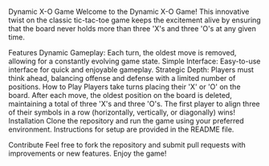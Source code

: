 Dynamic X-O Game
Welcome to the Dynamic X-O Game! This innovative twist on the classic tic-tac-toe game keeps the excitement alive by ensuring that the board never holds more than three 'X's and three 'O's at any given time.

Features
Dynamic Gameplay: Each turn, the oldest move is removed, allowing for a constantly evolving game state.
Simple Interface: Easy-to-use interface for quick and enjoyable gameplay.
Strategic Depth: Players must think ahead, balancing offense and defense with a limited number of positions.
How to Play
Players take turns placing their 'X' or 'O' on the board.
After each move, the oldest position on the board is deleted, maintaining a total of three 'X's and three 'O's.
The first player to align three of their symbols in a row (horizontally, vertically, or diagonally) wins!
Installation
Clone the repository and run the game using your preferred environment. Instructions for setup are provided in the README file.

Contribute
Feel free to fork the repository and submit pull requests with improvements or new features. Enjoy the game!
